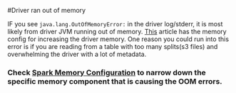 #Driver ran out of memory

IF you see ```java.lang.OutOfMemoryError:```  in the driver log/stderr, it is most likely from driver JVM running out of memory. [This](https://manuals.netflix.net/view/sparkdocs/mkdocs/master/memory-configuration/#driver-ran-out-of-jvm-memory) article has the memory config for increasing the driver memory. One reason you could run into this error is 
if you are reading from a table with too many splits(s3 files) and overwhelming the driver with a lot of metadata. 


### Check [Spark Memory Configuration](http://go/spark-memory) to narrow down the specific memory component that is causing the OOM errors. 